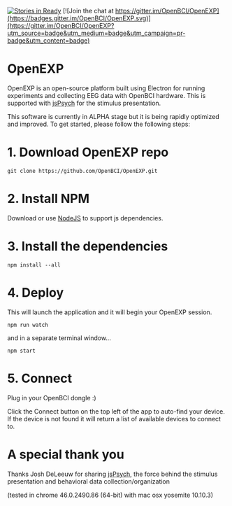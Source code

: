 [![Stories in Ready](https://badge.waffle.io/OpenBCI/OpenEXP.png?label=ready&title=Ready)](https://waffle.io/OpenBCI/OpenEXP)
[![Join the chat at https://gitter.im/OpenBCI/OpenEXP](https://badges.gitter.im/OpenBCI/OpenEXP.svg)](https://gitter.im/OpenBCI/OpenEXP?utm_source=badge&utm_medium=badge&utm_campaign=pr-badge&utm_content=badge)
# OpenEXP
OpenEXP is an open-source platform built using Electron for running experiments and collecting EEG data with OpenBCI hardware. This is supported with [jsPsych](https://github.com/jodeleeuw/jsPsych) for the stimulus presentation.

This software is currently in ALPHA stage but it is being rapidly optimized and improved. To get started, please follow the following steps:

# 1. Download OpenEXP repo

```
git clone https://github.com/OpenBCI/OpenEXP.git
```

# 2. Install NPM
Download or use [NodeJS](https://nodejs.org/en/) to support js dependencies.

# 3. Install the dependencies
```
npm install --all
```

# 4. Deploy
This will launch the application and it will begin your OpenEXP session.

```npm run watch```

and in a separate terminal window...

```npm start```

# 5. Connect

Plug in your OpenBCI dongle :)

Click the Connect button on the top left of the app to auto-find your device.  If the device is not found it will return a list of available devices to connect to.

# A special thank you
Thanks Josh DeLeeuw for sharing [jsPsych](https://github.com/jodeleeuw/jsPsych), the force behind the stimulus presentation and behavioral data collection/organization

(tested in chrome 46.0.2490.86 (64-bit) with mac osx yosemite 10.10.3)
